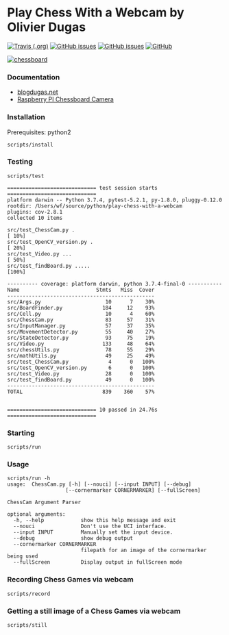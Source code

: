 # Play Chess With a Webcam by Olivier Dugas
[![Travis (.org)](https://img.shields.io/travis/WolfgangFahl/play-chess-with-a-webcam.svg)](https://travis-ci.org/WolfgangFahl/play-chess-with-a-webcam)
[![GitHub issues](https://img.shields.io/github/issues/WolfgangFahl/play-chess-with-a-webcam.svg)](https://github.com/WolfgangFahl/play-chess-with-a-webcam/issues)
[![GitHub issues](https://img.shields.io/github/issues-closed/WolfgangFahl/play-chess-with-a-webcam.svg)](https://github.com/WolfgangFahl/play-chess-with-a-webcam/issues/?q=is%3Aissue+is%3Aclosed)
[![GitHub](https://img.shields.io/github/license/WolfgangFahl/play-chess-with-a-webcam.svg)](https://www.apache.org/licenses/LICENSE-2.0)

[![chessboard](http://blogdugas.net/images/posts/chessboard.png)](http://blogdugas.net/blog/2015/05/18/play-chess-with-a-webcam/)

### Documentation
* [blogdugas.net](http://blogdugas.net/blog/2015/05/18/play-chess-with-a-webcam/)
* [Raspberry PI Chessboard Camera](http://wiki.bitplan.com/index.php/Raspberry_PI_Chessboard_Camera)


### Installation
Prerequisites: python2

```
scripts/install
```

### Testing
```
scripts/test

============================= test session starts =============================
platform darwin -- Python 3.7.4, pytest-5.2.1, py-1.8.0, pluggy-0.12.0
rootdir: /Users/wf/source/python/play-chess-with-a-webcam
plugins: cov-2.8.1
collected 10 items                                                            

src/test_ChessCam.py .                                                  [ 10%]
src/test_OpenCV_version.py .                                            [ 20%]
src/test_Video.py ...                                                   [ 50%]
src/test_findBoard.py .....                                             [100%]

---------- coverage: platform darwin, python 3.7.4-final-0 -----------
Name                         Stmts   Miss  Cover
------------------------------------------------
src/Args.py                     10      7    30%
src/BoardFinder.py             184     12    93%
src/Cell.py                     10      4    60%
src/ChessCam.py                 83     57    31%
src/InputManager.py             57     37    35%
src/MovementDetector.py         55     40    27%
src/StateDetector.py            93     75    19%
src/Video.py                   133     48    64%
src/chessUtils.py               78     55    29%
src/mathUtils.py                49     25    49%
src/test_ChessCam.py             4      0   100%
src/test_OpenCV_version.py       6      0   100%
src/test_Video.py               28      0   100%
src/test_findBoard.py           49      0   100%
------------------------------------------------
TOTAL                          839    360    57%


============================= 10 passed in 24.76s =============================
```

### Starting
```
scripts/run
```
### Usage
```
scripts/run -h
usage:  ChessCam.py [-h] [--nouci] [--input INPUT] [--debug]
                   [--cornermarker CORNERMARKER] [--fullScreen]

ChessCam Argument Parser

optional arguments:
  -h, --help            show this help message and exit
  --nouci               Don't use the UCI interface.
  --input INPUT         Manually set the input device.
  --debug               show debug output
  --cornermarker CORNERMARKER
                        filepath for an image of the cornermarker being used
  --fullScreen          Display output in fullScreen mode
```

### Recording Chess Games via webcam
```
scripts/record
```

### Getting a still image of a Chess Games via webcam
```
scripts/still
```
